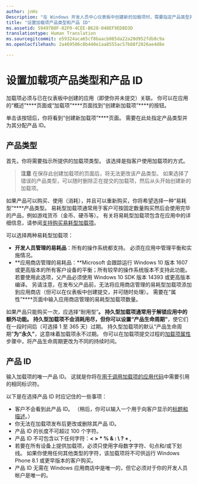 ```yaml
---
author: jnHs
Description: "在 Windows 开发人员中心仪表板中创建新的加载项时，需要指定产品类型并为其分配产品 ID。"
title: "设置加载项产品类型和产品 ID"
ms.assetid: 59497B0F-82F0-4CEE-B628-040EF9ED8D3D
translationtype: Human Translation
ms.sourcegitcommit: e59324aca65cf8baacb085da22a20d952fdb8c9a
ms.openlocfilehash: 2a469506c8b440e1aa8555ac57b88f2026ae4d8e

---
```


# 设置加载项产品类型和产品 ID

加载项必须与已在仪表板中创建的应用（即使你并未提交）关联。 你可以在应用的“概述”****页面或“加载项”****页面找到“创建新加载项”****的按钮。

单击该按钮后，你将看到“创建新加载项”****页面。 需要在此处指定产品类型并为其分配产品 ID。

## 产品类型

首先，你将需要指示所提供的加载项类型。 该选择是指客户使用加载项的方式。

> **注意** 在保存此创建加载项的页面后，将无法更改该产品类型。 如果选择了错误的产品类型，可以随时删除正在提交的加载项，然后从头开始创建新的加载项。

如果产品可以购买、使用（消耗），并且可以重新购买，你将希望选择一种“易耗型”****产品类型。 易耗型加载项通常用于客户可按固定数量购买然后会使用完毕的产品，例如游戏货币（金币、硬币等）。 有关将易耗型加载项包含在应用中的详细信息，请参阅[支持购买易耗型加载项](../monetize/enable-consumable-add-on-purchases.md)。

可以选择两种易耗型加载项：

- **开发人员管理的易耗品**：所有的操作系统都支持。 必须在应用中管理平衡和实施情况。 
- **应用商店管理的易耗品：**Microsoft 会跟踪运行 Windows 10 版本 1607 或更高版本的所有客户设备的平衡；所有较早的操作系统版本不支持此功能。 若要使用此选项，父产品必须使用 Windows 10 SDK 版本 14393 或更高版本编译。 另请注意，在发布父产品前，无法将应用商店管理的易耗型加载项添加到应用商店（但可以在仪表板中创建提交，并可随时处理）。 需要在“属性”****页面中输入应用商店管理的易耗型加载项数量。

如果产品只能购买一次，应选择“耐用型”****。 持久型加载项通常用于解锁应用中的额外功能。 持久型加载项不会消耗用尽，但你可以设置“产品生命周期”****，使它们在一段时间后（可选择 1 至 365 天）过期。 持久型加载项的默认“产品生命周期”****为“永久”****，这意味着加载项永不过期。 你可以在加载项提交过程的[加载项属性](enter-add-on-properties.md)步骤中，将产品生命周期更改为不同的持续时间。

## 产品 ID

输入加载项的唯一产品 ID。 这就是你将在[用于调用加载项的应用代码](https://msdn.microsoft.com/library/windows/apps/mt219684)中需要引用的相同标识符。

以下是在选择产品 ID 时应记住的一些事项：

-   客户不会看到此产品 ID。 （稍后，你可以输入一个用于向客户显示的[标题和描述](create-add-on-descriptions.md)。）
-   你无法在加载项发布后更改或删除其产品 ID。
-   产品 ID 的长度不可超过 100 个字符。
-   产品 ID 不可包含以下任何字符：**&lt; &gt; \* % &amp; : \\ ? + ,**
-   若要在所有设备上提供加载项，必须只使用字母数字字符、句点和/或下划线。 如果你使用任何其他类型的字符，该加载项将不可供运行 Windows Phone 8.1 或更早版本的客户购买。
-   产品 ID 无需在 Windows 应用商店中是唯一的，但它必须对于你的开发人员帐户是唯一的。
 







<!--HONumber=Aug16_HO5-->



